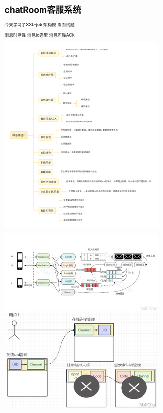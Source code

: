 # chatRoom客服系统
今天学习了XXL-job
架构图
看面试题

消息时序性
消息id选型
消息可靠ACk

![img.png](img.png)

![img_1.png](img_1.png)
![img_2.png](img_2.png)